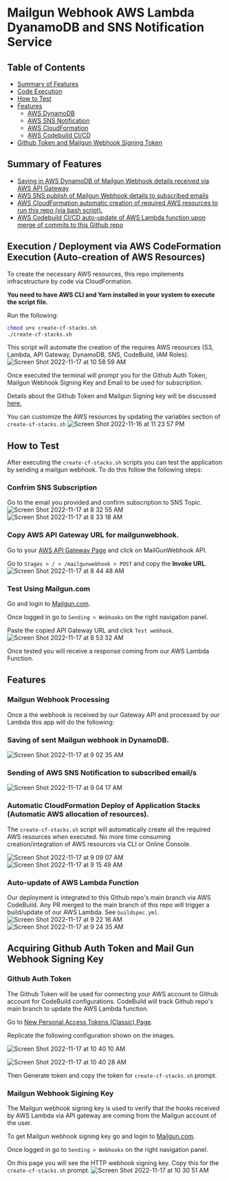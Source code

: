 # Mailgun Webhook AWS Lambda DyanamoDB and SNS Notification Service

## Table of Contents

- [Summary of Features](https://github.com/niccololampa/mailgun-webhook-aws-api-dynamodb-sns#summary-of-features)
- [Code Execution](https://github.com/niccololampa/mailgun-webhook-aws-api-dynamodb-sns#execution--deployment-via-aws-codeformation-execution-auto-creation-of-aws-resources)
- [How to Test](https://github.com/niccololampa/mailgun-webhook-aws-api-dynamodb-sns#how-to-test)
- [Features](https://github.com/niccololampa/mailgun-webhook-aws-api-dynamodb-sns#features)
  - [AWS DynamoDB](https://github.com/niccololampa/mailgun-webhook-aws-api-dynamodb-sns#saving-of-sent-mailgun-webhook-in-dynamodb)
  - [AWS SNS Notification](https://github.com/niccololampa/mailgun-webhook-aws-api-dynamodb-sns#sending-of-aws-sns-notification-to-subscribed-emails)
  - [AWS CloudFormation](https://github.com/niccololampa/mailgun-webhook-aws-api-dynamodb-sns#automatic-cloudformation-deploy-of-application-stacks-automatic-aws-allocation-of-resources)
  - [AWS Codebuild CI/CD](https://github.com/niccololampa/mailgun-webhook-aws-api-dynamodb-sns#auto-update-of-aws-lambda-function)
- [Github Token and Mailgun Webhook Signing Token](https://github.com/niccololampa/mailgun-webhook-aws-api-dynamodb-sns/blob/feature/README/README.md#acquiring-github-auth-token-and-mail-gun-webhook-signing-key)

## Summary of Features

- [Saving in AWS DynamoDB of Mailgun Webhook details received via AWS API Gateway](https://github.com/niccololampa/mailgun-webhook-aws-api-dynamodb-sns#saving-of-sent-mailgun-webhook-in-dynamodb)
- [AWS SNS publish of Mailgun Webhook details to subscribed emails](https://github.com/niccololampa/mailgun-webhook-aws-api-dynamodb-sns#sending-of-aws-sns-notification-to-subscribed-emails)
- [AWS CloudFormation automatic creation of required AWS resources to run this repo (via bash script).](https://github.com/niccololampa/mailgun-webhook-aws-api-dynamodb-sns#automatic-cloudformation-deploy-of-application-stacks-automatic-aws-allocation-of-resources)
- [AWS Codebuild CI/CD auto-update of AWS Lambda function upon merge of commits to this Github repo](https://github.com/niccololampa/mailgun-webhook-aws-api-dynamodb-sns#auto-update-of-aws-lambda-function)

## Execution / Deployment via AWS CodeFormation Execution (Auto-creation of AWS Resources)

To create the necessary AWS resources, this repo implements infracstructure by code via CloudFormation.

**You need to have AWS CLI and Yarn installed in your system to execute the script file.**

Run the following:

```bash
chmod u+x create-cf-stacks.sh
./create-cf-stacks.sh
```

This script will automate the creation of the requires AWS resources (S3, Lambda, API Gateway, DynamoDB, SNS, CodeBuild, IAM Roles).
![Screen Shot 2022-11-17 at 10 58 59 AM](https://user-images.githubusercontent.com/37615906/202344191-62be4497-09e0-4881-8762-daa390ac0c74.png)

Once executed the terminal will prompt you for the Github Auth Token, Mailgun Webhook Signing Key and Email to be used for subscription.

Details about the Github Token and Mailgun Signing key will be discussed [here.](https://github.com/niccololampa/mailgun-webhook-aws-api-dynamodb-sns/blob/feature/README/README.md#acquiring-github-auth-token-and-mail-gun-webhook-signing-key)

You can customize the AWS resources by updating the variables section of `create-sf-stacks.sh`
![Screen Shot 2022-11-16 at 11 23 57 PM](https://user-images.githubusercontent.com/37615906/202223528-16961e42-49a2-4586-8fe9-5a2d7507fedf.png)

## How to Test

After executing the `create-cf-stacks.sh` scripts you can test the application by sending a mailgun webhook. To do this follow the following steps:

### Confrim SNS Subscription

Go to the email you provided and confirm subscription to SNS Topic.
![Screen Shot 2022-11-17 at 8 32 55 AM](https://user-images.githubusercontent.com/37615906/202324956-83db592a-e686-45ed-939e-9570c37bbf61.png)
![Screen Shot 2022-11-17 at 8 33 18 AM](https://user-images.githubusercontent.com/37615906/202324969-80712c0f-5c2f-4bf1-9999-793abb099607.png)

### Copy AWS API Gateway URL for mailgunwebhook.

Go to your [AWS API Gateway Page](https://ap-southeast-1.console.aws.amazon.com/apigateway/) and click on MailGunWebhook API.

Go to `Stages > / > /mailgunwebhook > POST` and copy the **Invoke URL**.
![Screen Shot 2022-11-17 at 8 44 48 AM](https://user-images.githubusercontent.com/37615906/202326368-306c26c0-3e6c-474b-b5b7-d161f94c633e.png)

### Test Using Mailgun.com

Go and login to [Mailgun.com](https://login.mailgun.com/login/).

Once logged in go to `Sending > Webhooks` on the right navigation panel.

Paste the copied API Gateway URL and click `Test webhook`.
![Screen Shot 2022-11-17 at 8 53 32 AM](https://user-images.githubusercontent.com/37615906/202327394-102fdd42-bb7b-4b44-ad36-2022bdf71aa9.png)

Once tested you will receive a response coming from our AWS Lambda Function.

## Features

### Mailgun Webhook Processing

Once a the webhook is received by our Gateway API and processed by our Lambda this app will do the following:

### Saving of sent Mailgun webhook in DynamoDB.

![Screen Shot 2022-11-17 at 9 02 35 AM](https://user-images.githubusercontent.com/37615906/202328549-926cb3d6-3058-430a-b0a9-a833499b03e2.png)

### Sending of AWS SNS Notification to subscribed email/s

![Screen Shot 2022-11-17 at 9 04 17 AM](https://user-images.githubusercontent.com/37615906/202328720-cd9d3d4e-09cd-4339-9fe1-cc1d9aaa4615.png)

### Automatic CloudFormation Deploy of Application Stacks (Automatic AWS allocation of resources).

The `create-cf-stacks.sh` script will automatically create all the required AWS resources when executed. No more time consuming creation/integration of AWS resources via CLI or Online Console.

![Screen Shot 2022-11-17 at 9 09 07 AM](https://user-images.githubusercontent.com/37615906/202329455-dfcabe56-5063-4413-8933-73999002a3be.png)
![Screen Shot 2022-11-17 at 9 15 49 AM](https://user-images.githubusercontent.com/37615906/202330083-f326fcba-e273-4ea0-900a-1e021d78c9d2.png)

### Auto-update of AWS Lambda Function

Our deployment is integrated to this Github repo's main branch via AWS CodeBuild. Any PR merged to the main branch of this repo will trigger a build/update of our AWS Lambda. See `buildspec.yml`.
![Screen Shot 2022-11-17 at 9 22 16 AM](https://user-images.githubusercontent.com/37615906/202330907-d10ab24b-0f13-4fa0-a3a8-962a54cac90f.png)
![Screen Shot 2022-11-17 at 9 24 35 AM](https://user-images.githubusercontent.com/37615906/202331108-b29a2bfa-9004-4cac-b4c6-e56c0cd661b1.png)

## Acquiring Github Auth Token and Mail Gun Webhook Signing Key

### Github Auth Token

The Github Token will be used for connecting your AWS account to Github account for CodeBuild configurations. CodeBuild will track Github repo's main branch to update the AWS Lambda function.

Go to [New Personal Access Tokens (Classic) Page](https://github.com/settings/tokens/new).

Replicate the following configuration shown on the images.

![Screen Shot 2022-11-17 at 10 40 10 AM](https://user-images.githubusercontent.com/37615906/202341525-ac212caa-4471-4d13-8343-ac7307837478.png)

![Screen Shot 2022-11-17 at 10 40 28 AM](https://user-images.githubusercontent.com/37615906/202341538-1fcbc605-bdee-44fd-bd69-a865060cfe77.png)

Then Generate token and copy the token for `create-cf-stacks.sh` prompt.

### Mailgun Webhook Sigining Key

The Mailgun webhook signing key is used to verify that the hooks received by AWS Lambda via API gateway are coming from the Mailgun account of the user.

To get Mailgun webhook signing key go and login to [Mailgun.com](https://login.mailgun.com/login/).

Once logged in go to `Sending > Webhooks` on the right navigation panel.

On this page you will see the HTTP webhook signing key. Copy this for the `create-cf-stacks.sh` prompt.
![Screen Shot 2022-11-17 at 10 30 51 AM](https://user-images.githubusercontent.com/37615906/202340248-66c1e928-ae95-42b1-94ad-ca03f0af0c67.png)


